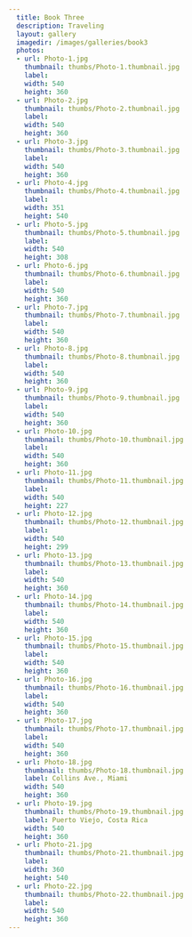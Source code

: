 ```yaml
---
  title: Book Three
  description: Traveling
  layout: gallery
  imagedir: /images/galleries/book3
  photos:
  - url: Photo-1.jpg
    thumbnail: thumbs/Photo-1.thumbnail.jpg
    label: 
    width: 540
    height: 360
  - url: Photo-2.jpg
    thumbnail: thumbs/Photo-2.thumbnail.jpg
    label: 
    width: 540
    height: 360
  - url: Photo-3.jpg
    thumbnail: thumbs/Photo-3.thumbnail.jpg
    label: 
    width: 540
    height: 360
  - url: Photo-4.jpg
    thumbnail: thumbs/Photo-4.thumbnail.jpg
    label: 
    width: 351
    height: 540
  - url: Photo-5.jpg
    thumbnail: thumbs/Photo-5.thumbnail.jpg
    label: 
    width: 540
    height: 308
  - url: Photo-6.jpg
    thumbnail: thumbs/Photo-6.thumbnail.jpg
    label: 
    width: 540
    height: 360
  - url: Photo-7.jpg
    thumbnail: thumbs/Photo-7.thumbnail.jpg
    label: 
    width: 540
    height: 360
  - url: Photo-8.jpg
    thumbnail: thumbs/Photo-8.thumbnail.jpg
    label: 
    width: 540
    height: 360
  - url: Photo-9.jpg
    thumbnail: thumbs/Photo-9.thumbnail.jpg
    label: 
    width: 540
    height: 360
  - url: Photo-10.jpg
    thumbnail: thumbs/Photo-10.thumbnail.jpg
    label: 
    width: 540
    height: 360
  - url: Photo-11.jpg
    thumbnail: thumbs/Photo-11.thumbnail.jpg
    label: 
    width: 540
    height: 227
  - url: Photo-12.jpg
    thumbnail: thumbs/Photo-12.thumbnail.jpg
    label: 
    width: 540
    height: 299
  - url: Photo-13.jpg
    thumbnail: thumbs/Photo-13.thumbnail.jpg
    label: 
    width: 540
    height: 360
  - url: Photo-14.jpg
    thumbnail: thumbs/Photo-14.thumbnail.jpg
    label: 
    width: 540
    height: 360
  - url: Photo-15.jpg
    thumbnail: thumbs/Photo-15.thumbnail.jpg
    label: 
    width: 540
    height: 360
  - url: Photo-16.jpg
    thumbnail: thumbs/Photo-16.thumbnail.jpg
    label: 
    width: 540
    height: 360
  - url: Photo-17.jpg
    thumbnail: thumbs/Photo-17.thumbnail.jpg
    label: 
    width: 540
    height: 360
  - url: Photo-18.jpg
    thumbnail: thumbs/Photo-18.thumbnail.jpg
    label: Collins Ave., Miami
    width: 540
    height: 360
  - url: Photo-19.jpg
    thumbnail: thumbs/Photo-19.thumbnail.jpg
    label: Puerto Viejo, Costa Rica
    width: 540
    height: 360
  - url: Photo-21.jpg
    thumbnail: thumbs/Photo-21.thumbnail.jpg
    label: 
    width: 360
    height: 540
  - url: Photo-22.jpg
    thumbnail: thumbs/Photo-22.thumbnail.jpg
    label: 
    width: 540
    height: 360
---
```

